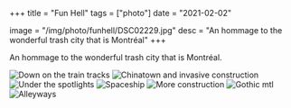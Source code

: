 +++
title = "Fun Hell"
tags = ["photo"]
date = "2021-02-02"

image = "/img/photo/funhell/DSC02229.jpg"
desc = "An hommage to the wonderful trash city that is Montréal"
+++

An hommage to the wonderful trash city that is Montréal.

![Down on the train tracks](/img/photo/funhell/DSC02229.jpg)
![Chinatown and invasive construction](/img/photo/funhell/IMG_1060.JPG)
![Under the spotlights](/img/photo/funhell/IMG_0756.jpg)
![Spaceship](/img/photo/funhell/IMG_0202.jpg)
![More construction](/img/photo/funhell/IMG_5158.jpg)
![Gothic mtl](/img/photo/funhell/IMG_2431.jpg)
![Alleyways](/img/photo/funhell/DSC02434.jpg)
